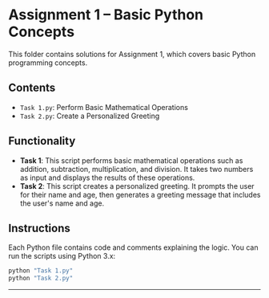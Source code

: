 # Assignment 1 – Basic Python Concepts

This folder contains solutions for Assignment 1, which covers basic Python programming concepts.

## Contents

- `Task 1.py`: Perform Basic Mathematical Operations
- `Task 2.py`: Create a Personalized Greeting

## Functionality

- **Task 1**: This script performs basic mathematical operations such as addition, subtraction, multiplication, and division. It takes two numbers as input and displays the results of these operations.
- **Task 2**: This script creates a personalized greeting. It prompts the user for their name and age, then generates a greeting message that includes the user's name and age.

## Instructions

Each Python file contains code and comments explaining the logic. You can run the scripts using Python 3.x:

```powershell
python "Task 1.py"
python "Task 2.py"
```

---
